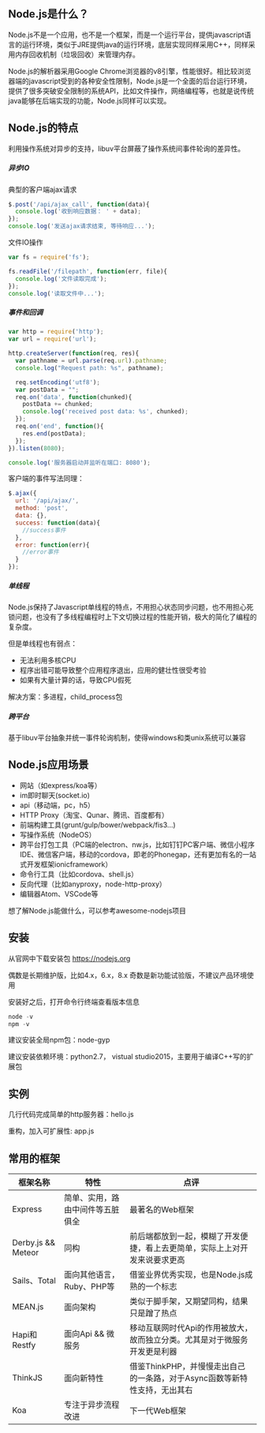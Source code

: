 ## Node.js是什么？

Node.js不是一个应用，也不是一个框架，而是一个运行平台，提供javascript语言的运行环境，类似于JRE提供java的运行环境，底层实现同样采用C++，同样采用内存回收机制（垃圾回收）来管理内存。

Node.js的解析器采用Google Chrome浏览器的v8引擎，性能很好。相比较浏览器端的javascript受到的各种安全性限制，Node.js是一个全面的后台运行环境，提供了很多突破安全限制的系统API，比如文件操作，网络编程等，也就是说传统java能够在后端实现的功能，Node.js同样可以实现。


## Node.js的特点

利用操作系统对异步的支持，libuv平台屏蔽了操作系统间事件轮询的差异性。

##### 异步IO
典型的客户端ajax请求
```javascript
$.post('/api/ajax_call', function(data){
  console.log('收到响应数据： ' + data);
});
console.log('发送ajax请求结束, 等待响应...');
```

文件IO操作
```javascript
var fs = require('fs');

fs.readFile('/filepath', function(err, file){
  console.log('文件读取完成');
});
console.log('读取文件中...');
```

##### 事件和回调
```javascript
var http = require('http');
var url = require('url');

http.createServer(function(req, res){
  var pathname = url.parse(req.url).pathname;
  console.log("Request path: %s", pathname);

  req.setEncoding('utf8');
  var postData = "";
  req.on('data', function(chunked){
    postData += chunked;
    console.log('received post data: %s', chunked);
  });
  req.on('end', function(){
    res.end(postData);
  });
}).listen(8080);

console.log('服务器启动并监听在端口: 8080');
```

客户端的事件写法同理：
```javascript
$.ajax({
  url: '/api/ajax/',
  method: 'post',
  data: {},
  success: function(data){
    //success事件
  },
  error: function(err){
    //error事件
  }
});
```

##### 单线程
Node.js保持了Javascript单线程的特点，不用担心状态同步问题，也不用担心死锁问题，也没有了多线程编程时上下文切换过程的性能开销，极大的简化了编程的复杂度。

但是单线程也有弱点：
- 无法利用多核CPU
- 程序出错可能导致整个应用程序退出，应用的健壮性很受考验
- 如果有大量计算的话，导致CPU假死

解决方案：多进程，child_process包

##### 跨平台
基于libuv平台抽象并统一事件轮询机制，使得windows和类unix系统可以兼容

## Node.js应用场景
- 网站（如express/koa等）
- im即时聊天(socket.io)
- api（移动端，pc，h5）
- HTTP Proxy（淘宝、Qunar、腾讯、百度都有）
- 前端构建工具(grunt/gulp/bower/webpack/fis3…)
- 写操作系统（NodeOS）
- 跨平台打包工具（PC端的electron、nw.js，比如钉钉PC客户端、微信小程序IDE、微信客户端，移动的cordova，即老的Phonegap，还有更加有名的一站式开发框架ionicframework）
- 命令行工具（比如cordova、shell.js）
- 反向代理（比如anyproxy，node-http-proxy）
- 编辑器Atom、VSCode等

想了解Node.js能做什么，可以参考awesome-nodejs项目

## 安装
从官网中下载安装包 https://nodejs.org

偶数是长期维护版，比如4.x，6.x，8.x
奇数是新功能试验版，不建议产品环境使用

安装好之后，打开命令行终端查看版本信息
```javascript
node -v
npm -v
```
建议安装全局npm包：node-gyp

建议安装依赖环境：python2.7， vistual studio2015，主要用于编译C++写的扩展包

## 实例
几行代码完成简单的http服务器：hello.js

重构，加入可扩展性: app.js

## 常用的框架

框架名称 | 特性 | 点评
-- | -- | --
Express	| 简单、实用，路由中间件等五脏俱全 | 最著名的Web框架
Derby.js && Meteor | 同构	| 前后端都放到一起，模糊了开发便捷，看上去更简单，实际上上对开发来说要求更高
Sails、Total	| 面向其他语言，Ruby、PHP等	| 借鉴业界优秀实现，也是Node.js成熟的一个标志
MEAN.js	| 面向架构	| 类似于脚手架，又期望同构，结果只是蹭了热点
Hapi和Restfy |	面向Api && 微服务	| 移动互联网时代Api的作用被放大，故而独立分类。尤其是对于微服务开发更是利器
ThinkJS	| 面向新特性	| 借鉴ThinkPHP，并慢慢走出自己的一条路，对于Async函数等新特性支持，无出其右
Koa	| 专注于异步流程改进	| 下一代Web框架
